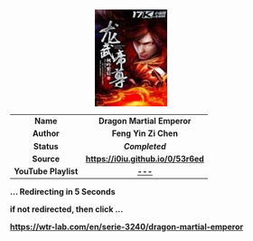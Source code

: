 
<meta charset="UTF-8">
<meta name="viewport" content="width=device-width, initial-scale=1.0">
<meta http-equiv="refresh" content="5;url=https://wtr-lab.com/en/serie-3240/dragon-martial-emperor">

<div style='margin: auto; width: 85%; padding: 10px;'>

<img src="../.image/dme.jpg" style='display: block; margin: auto; width: 30%;'>

| | |
| :---: | :---: |
| **Name** | **Dragon Martial Emperor** |
| **Author** | **Feng Yin Zi Chen** |
| **Status** | ***Completed*** |
| **Source** | **https://i0iu.github.io/0/53r6ed** |
| **YouTube Playlist** | [**---**](https://www.youtube.com/playlist?list=---) |

**... Redirecting in 5 Seconds**

**if not redirected, then click ...**

**https://wtr-lab.com/en/serie-3240/dragon-martial-emperor**

</div>
